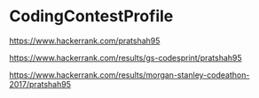 # CodingContestProfile
https://www.hackerrank.com/pratshah95

https://www.hackerrank.com/results/gs-codesprint/pratshah95

https://www.hackerrank.com/results/morgan-stanley-codeathon-2017/pratshah95

